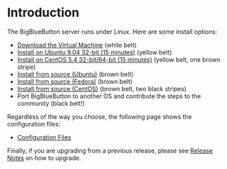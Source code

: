 # Introduction #

The BigBlueButton server runs under Linux.  Here are some install options:
  * [Download the Virtual Machine](BigBlueButtonVM.md) (white belt)
  * [Install on Ubuntu 9.04 32-bit (15 minutes)](InstallationUbuntu.md) (yellow belt)
  * [Install on CentOS 5.4 32-bit/64-bit (15 minutes)](RPMPackaging.md) (yellow belt, one brown stripe)
  * [Install from source (Ubuntu)](InstallingBigBlueButton.md) (brown belt)
  * [Install from source (Fedora)](InstallingBigBlueButtonFedora.md) (brown belt)
  * [Install from source (CentOS)](InstallingBigBlueButtonCentOS.md) (brown belt, two black stripes)
  * Port BigBlueButton to another OS and contribute the steps to the community (black belt!)

Regardless of the way you choose, the following page shows the configuration files:

  * [Configuration Files](ConfigurationFiles.md)

Finally, if you are upgrading from a previous release, please see [Release Notes](ReleaseNotes.md) on how to upgrade.
